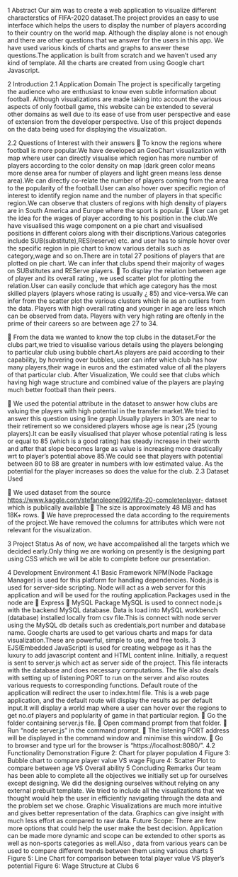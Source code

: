 1 Abstract
Our aim was to create a web application to visualize different characterstics of FIFA-2020 dataset.The
project provides an easy to use interface which helps the users to display the number of players
according to their country on the world map. Although the display alone is not enough and there
are other questions that we answer for the users in this app. We have used various kinds of charts
and graphs to answer these questions.The application is built from scratch and we haven’t used any
kind of template. All the charts are created from using Google chart Javascript.


2 Introduction
2.1 Application Domain
The project is specifically targeting the audience who are enthusiast to know even subtle information
about football. Although visualizations are made taking into account the various aspects of
only football game, this website can be extended to several other domains as well due to its ease of
use from user perspective and ease of extension from the developer perspective. Use of this project
depends on the data being used for displaying the visualization.

2.2 Questions of Interest with their answers
 To know the regions where football is more popular.We have developed an GeoChart visualization
with map where user can directly visualise which region has more number of players
according to the color density on map (dark green color means more dense area for number
of players and light green means less dense area).We can directly co-relate the number
of players coming from the area to the popularity of the football.User can also hover over
specific region of interest to identify region name and the number of players in that specific
region.We can observe that clusters of regions with high density of players are in South
America and Europe where the sport is popular.
 User can get the idea for the wages of player according to his position in the club.We have
visualised this wage component on a pie chart and visualised positions in different colors
along with their discriptions.Various categories include SUB(substitute),RES(reserve) etc.
and user has to simple hover over the specific region in pie chart to know various details
such as category,wage and so on.There are in total 27 positions of players that are plotted on
pie chart. We can infer that clubs spend their majority of wages on SUBstitutes and REServe
players.
 To display the relation between age of player and its overall rating , we used scatter plot for
plotting the relation.User can easily conclude that which age category has the most skilled
players (players whose rating is usually ¿ 85) and vice-versa.We can infer from the scatter
plot the various clusters which lie as an outliers from the data. Players with high overall
rating and younger in age are less which can be observed from data. Players with very high
rating are oftenly in the prime of their careers so are between age 27 to 34.

 From the data we wanted to know the top clubs in the dataset.For the clubs part,we tried to
visualise various details using the players belonging to particular club using bubble chart.As
players are paid according to their capability, by hovering over bubbles, user can infer which
club has how many players,their wage in euros and the estimated value of all the players of
that particular club. After Visualization, We could see that clubs which having high wage
structure and combined value of the players are playing much better football than their peers.

 We used the potential attribute in the dataset to answer how clubs are valuing the players
with high potential in the transfer market.We tried to answer this question using line
graph.Usually players in 30’s are near to their retirement so we considered players whose
age is near ¡25 (young players).It can be easily visualised that player whose potential rating
is less or equal to 85 (which is a good rating) has steady increase in their worth and after that
slope becomes large as value is increasing more drastically wrt to player’s potential above
85.We could see that players with potential between 80 to 88 are greater in numbers with
low estimated value. As the potential for the player increases so does the value for the club.
2.3 Dataset Used

 We used dataset from the source https://www.kaggle.com/stefanoleone992/fifa-20-completeplayer-
dataset which is publically available
 The size is approximately 48 MB and has 18K+ rows.
 We have preprocessed the data according to the requirements of the project.We have removed
the columns for attributes which were not relevant for the visualization.

3 Project Status
As of now, we have accompalished all the targets which we decided early.Only thing we are working
on presently is the designing part using CSS which we will be able to complete before our
presentation.
                     
4 Development Environment
4.1 Basic Framework
NPM(Node Package Manager) is used for this platform for handling dependencies. Node.js is
used for server-side scripting. Node will act as a web server for this application and will be used
for the routing application.Packages used in the node are
 Express
 MySQL
Package MySQL is used to connect node.js with the backend MySQL database. Data is load
into MySQL workbench (database) installed locally from csv file.This is connect with node server
using the MySQL db details such as credentials,port number and database name.
Google charts are used to get various charts and maps for data visualization.These are powerful,
simple to use, and free tools.
3
EJS(Embedded JavaScript) is used for creating webpage as it has the luxury to add javascript
content and HTML content inline.
Initially, a request is sent to server.js which act as server side of the project. This file interacts
with the database and does necessary computations. The file also deals with setting up of listening
PORT to run on the server and also routes various requests to corresponding functions. Default
route of the application will redirect the user to index.html file.
This is a web page application, and the default route will display the results as per default
input.It will display a world map where a user can hover over the regions to get no.of players and
poplularity of game in that particular region.
 Go the folder containing server.js file.
 Open command prompt from that folder.
 Run “node server.js” in the command prompt.
 The listening PORT address will be displayed in the command window and minimise this
window.
 Go to browser and type url for the browser is “https://localhost:8080/”.
4.2 Functionality Demonstration
Figure 2: Chart for player population
4
Figure 3: Bubble chart to compare player value VS wage
Figure 4: Scatter Plot to compare between age VS Overall ability
5 Concluding Remarks
Our team has been able to complete all the objectives we initially set up for ourselves except designing.
We did the designing ourselves without relying on any external prebuilt template. We
tried to include all the visualizations that we thought would help the user in efficiently navigating
through the data and the problem set we chose. Graphic Visualizations are much more intuitive and
gives better representation of the data. Graphics can give insight with much less effort as compared
to raw data.
Future Scope: There are few more options that could help the user make the best decision.
Application can be made more dynamic and scope can be extended to other sports as well
as non-sports categories as well.Also , data from various years can be used to compare different
trends between them using various charts
5
Figure 5: Line Chart for comparison between total player value VS player’s potential
Figure 6: Wage Structure at Clubs
6
